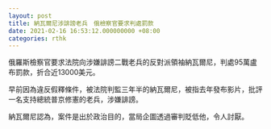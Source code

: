 ```yaml
---
layout: post
title: 納瓦爾尼涉誹謗老兵　俄檢察官要求判處罰款
date: 2021-02-16 16:53:12.000000000 +08:00
categories: rthk
---
```


俄羅斯檢察官要求法院向涉嫌誹謗二戰老兵的反對派領袖納瓦爾尼，判處95萬盧布罰款，折合近13000美元。

早前因為違反假釋條件，被法院判監三年半的納瓦爾尼，被指去年發布影片，批評一名支持總統普京修憲的老兵，涉嫌誹謗。

納瓦爾尼認為，案件是出於政治目的，當局企圖透過審判貶低他，令人討厭。
